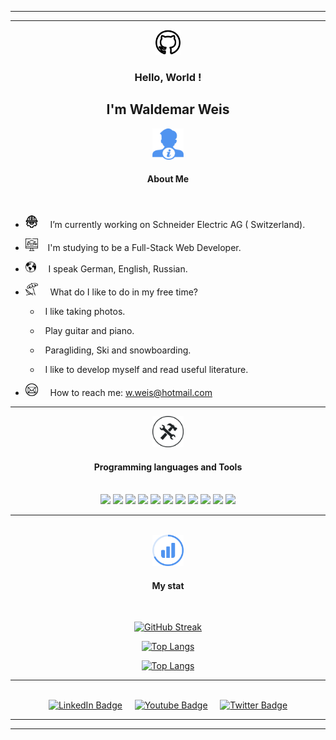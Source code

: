 ***
---

<div align='center'><img src='icons/2111612.png' width='40px'></div>
           


### <div align='center'>Hello, World !</div>

## <div align='center'>I'm Waldemar Weis</div>

<div align='center'><img src='icons/miscellaneous-logo.png' width='50px' height='50px'>
</div>

 ####  <div align='center'>About Me</div>

 <br>

-  <img src='icons/png-transparent-computer-icons-labor-day-union-others.png' width='20px' height='20px'>&nbsp;&nbsp;&nbsp;&nbsp; I’m currently working on Schneider Electric AG ( Switzerland).

- <img src='icons/3500360.png' width='20px' height='20px'>&nbsp;&nbsp;&nbsp;  I'm studying to be a Full-Stack Web Developer.

-  <img src='icons/png-transparent-globe-.png' width='17px' height='17px'> &nbsp;&nbsp;&nbsp;&nbsp;I speak German, English, Russian.

- <img src='icons/clipart2142431.png' width='20px' height='20px'>&nbsp;&nbsp;&nbsp;&nbsp; What do I like to do in my free time?
   - <p>&nbsp;&nbsp;I like taking photos.</p>
   - <p>&nbsp;&nbsp;Play guitar and piano.</p>
   - <p>&nbsp;&nbsp;Paragliding, Ski and snowboarding.</p>
   - <p>&nbsp;&nbsp;I like to develop myself and read useful literature.</p>

   
- <img src='icons/email-envelope-back-symbol.png' width='20px' height='20px'>&nbsp;&nbsp;&nbsp;&nbsp; How to reach me: w.weis@hotmail.com

---

<div align='center'><img src='icons/operated-tools.png' width='50px' ></div>

#### <div align='center'>Programming languages and Tools</div>

<br>

<div align='center'>
<img height=50 src="https://cdn.jsdelivr.net/gh/devicons/devicon/icons/javascript/javascript-original.svg"/>
<img height=50 src="https://cdn.jsdelivr.net/gh/devicons/devicon/icons/python/python-original.svg"/>
<img height=50 src="https://cdn.jsdelivr.net/gh/devicons/devicon/icons/php/php-original.svg"/>
<img height=50 src="https://cdn.jsdelivr.net/gh/devicons/devicon/icons/html5/html5-original.svg" />
<img height=50 src="https://cdn.jsdelivr.net/gh/devicons/devicon/icons/css3/css3-original.svg" />
<img height=50 src="https://cdn.jsdelivr.net/gh/devicons/devicon/icons/github/github-original.svg"/>
<img height=50 src="https://cdn.jsdelivr.net/gh/devicons/devicon/icons/git/git-plain.svg"/>
<img height=50 src="https://cdn.jsdelivr.net/gh/devicons/devicon/icons/java/java-original.svg"/>
<img height=50 src="https://cdn.jsdelivr.net/gh/devicons/devicon/icons/react/react-original.svg" />
<img height=50 src="https://cdn.jsdelivr.net/gh/devicons/devicon/icons/pycharm/pycharm-original.svg" />
<img height=50 src="https://cdn.jsdelivr.net/gh/devicons/devicon/icons/vscode/vscode-original.svg"/>
</div>

---
<br>
<div align='center'>
    <img src='icons/Stats.svg' width='50px'>
</div>

#### <div align='center'>My stat</div>

<br>

<div align='center'>

[![GitHub Streak](http://github-readme-streak-stats.herokuapp.com?user=WaldyWhite&date_format=j%20M%5B%20Y%5D)](https://git.io/streak-stats)

</div>


<div align='center'>

[![Top Langs](https://github-readme-stats.vercel.app/api/top-langs/?username=WaldyWhite)](https://github.com/WaldyWhite/github-readme-stats)


[![Top Langs](https://github-readme-stats-git-masterrstaa-rickstaa.vercel.app/api?username=WaldyWhite&&show_icons=true&theme=white)](https://github.com/WaldyWhite/github-readme-stats)
</div>


---

<br>

<div align='center'>
  <a href='/'><img src="https://img.shields.io/badge/Facebook-blue?style=for-the-badge&logo=Facebook&logoColor=white" alt="LinkedIn Badge"/></a>&nbsp;&nbsp;&nbsp;&nbsp;
  <a href='https://www.instagram.com/waldywhite/'><img src="https://img.shields.io/badge/instagram-red?style=for-the-badge&logo=instagram&logoColor=white" alt="Youtube Badge"/></a>&nbsp;&nbsp;&nbsp;&nbsp;
  <a href='/'><img src="https://img.shields.io/badge/telegram-blue?style=for-the-badge&logo=telegram&logoColor=white" alt="Twitter Badge"/></a>
</div>

---
---
